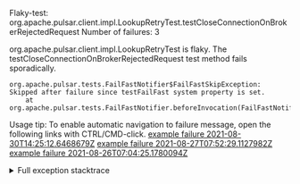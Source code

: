         
Flaky-test: org.apache.pulsar.client.impl.LookupRetryTest.testCloseConnectionOnBrokerRejectedRequest
Number of failures: 3

org.apache.pulsar.client.impl.LookupRetryTest is flaky. The testCloseConnectionOnBrokerRejectedRequest test method fails sporadically.

```
org.apache.pulsar.tests.FailFastNotifier$FailFastSkipException: Skipped after failure since testFailFast system property is set.
	at org.apache.pulsar.tests.FailFastNotifier.beforeInvocation(FailFastNotifier.java:88)

```

Usage tip: To enable automatic navigation to failure message, open the following links with CTRL/CMD-click.
[example failure 2021-08-30T14:25:12.6468679Z](https://github.com/apache/pulsar/runs/3462661639?check_suite_focus=true#step:9:1301)
[example failure 2021-08-27T07:52:29.1127982Z](https://github.com/apache/pulsar/runs/3440855061?check_suite_focus=true#step:9:1298)
[example failure 2021-08-26T07:04:25.1780094Z](https://github.com/apache/pulsar/runs/3429892062?check_suite_focus=true#step:9:1258)


<details>
<summary>Full exception stacktrace</summary>
<code><pre>
org.apache.pulsar.tests.FailFastNotifier$FailFastSkipException: Skipped after failure since testFailFast system property is set.
	at org.apache.pulsar.tests.FailFastNotifier.beforeInvocation(FailFastNotifier.java:88)

</pre></code>
</details>

